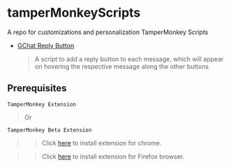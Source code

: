 # tamperMonkeyScripts

A repo for customizations and personalization TamperMonkey Scripts

- [GChat Reply Button](https://github.com/avinashkarhana/tamperMonkeyScripts/tree/main/GChat%20Message%20Reply%20Button)
    > A script to add a reply button to each message, which will appear on hovering the respective message along the other buttons


## Prerequisites
 `TamperMonkey Extension`
 > Or

 `TamperMonkey Beta Extension` 
 > >  Click [here](https://chrome.google.com/webstore/detail/tampermonkey-beta/gcalenpjmijncebpfijmoaglllgpjagf?hl=en) to install extension for chrome.

 > > Click [here](https://addons.mozilla.org/en-US/firefox/addon/tampermonkey/) to install extension for Firefox browser.
